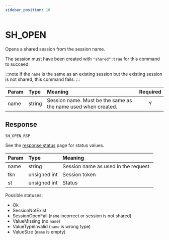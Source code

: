 ```yaml
---
sidebar_position: 10
---
```


# SH_OPEN
Opens a shared session from the session name.

The session must have been created with `"shared":true` for this command to succeed.

:::note
If the `name` is the same as an existing session but the existing session is not shared, this command fails.
:::


|Param|Type|Meaning|Required|
|:---|:---|:---|:---:|
|name|string|Session name. Must be the same as the name used when created.|Y|


## Response

`SH_OPEN_RSP`

See the [response status](./../Statuses) page for status values.


|Param|Type|Meaning|
|:---|:---|:---|
|name|string|Session name as used in the request.|
|tkn|unsigned int|Session token|
|st|unsigned int|Status|


Possible statuses:

- Ok
- SessionNotExist
- SessionOpenFail (`name` incorrect or session is not shared)
- ValueMissing (no `name`)
- ValueTypeInvalid (`name` is wrong type)
- ValueSize (`name` is empty)
